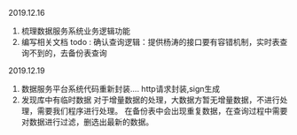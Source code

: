 2019.12.16
1. 梳理数据服务系统业务逻辑功能
2. 编写相关文档
todo : 确认查询逻辑：提供杨涛的接口要有容错机制，实时表查询不到的，去备份表查询

2019.12.19
1. 数据服务平台系统代码重新封装.... http请求封装,sign生成
2. 发现库中有临时数据
  对于增量数据的处理，大数据方暂无增量数据，不进行处理，需要我们程序进行处理。
  在备份表中会出现重复数据，在查询过程中需要对数据进行过滤，删选出最新的数据。
